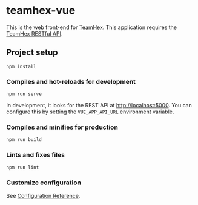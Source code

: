 # teamhex-vue

This is the web front-end for [TeamHex](https://teamhex.dev/). This application requires the [TeamHex RESTful API](https://github.com/weters/teamhex).

## Project setup
```
npm install
```

### Compiles and hot-reloads for development
```
npm run serve
```

In development, it looks for the REST API at [http://localhost:5000](http://localhost:5000). You can configure this by setting the `VUE_APP_API_URL` environment variable.

### Compiles and minifies for production
```
npm run build
```

### Lints and fixes files
```
npm run lint
```

### Customize configuration
See [Configuration Reference](https://cli.vuejs.org/config/).
